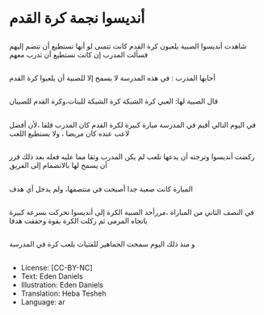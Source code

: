 # أنديسوا نجمة كرة القدم

##
شاهدت أنديسوا الصبية يلعبون كرة القدم
كانت تتمنى لو أنها تستطيع أن تنضم إليهم
فسألت المدرب إن كانت تستطيع أن تدرب معهم


##
أجابها المدرب : في هذه المدرسة لا يسمح إلا للصبية أن يلعبوا كرة القدم

##
قال الصبية لها: العبي كرة الشبكة
كرة الشبكة للبنات،وكرة القدم للصبيان

##
في اليوم التالي أقيم في المدرسة مبارة كبيرة لكرة القدم
كان المدرب قلقا ،لأن أفضل لاعب عنده كان مريضا ، ولا يستطيع اللعب

##
ركضت أنديسوا وترجته أن يدعها تلعب
لم يكن المدرب وثقا مما عليه فعله
بعد ذلك قرر أن يسمح لها بالانضمام إلى الفريق

##
المبارة كانت صعبة جدا
أصبحت في منتصفها، ولم يدخل أي هدف

##
في النصف الثاني من المباراة ،مررأحد الصبية الكرة إلى أنديسوا
تحركت بسرعة كبيرة باتجاه المرمى
ثم ركلت الكرة بقوة وحققت هدفا

##
و منذ ذلك اليوم سمحت الجماهير للفتيات بلعب كرة في المدرسة

##
* License: [CC-BY-NC]
* Text: Eden Daniels
* Illustration: Eden Daniels
* Translation: Heba Tesheh
* Language: ar
